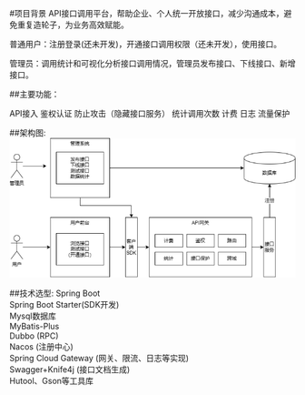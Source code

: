 #项目背景
API接口调用平台，帮助企业、个人统一开放接口，减少沟通成本，避免重复造轮子，为业务高效赋能。

普通用户：注册登录(还未开发)，开通接口调用权限（还未开发），使用接口。

管理员：调用统计和可视化分析接口调用情况，管理员发布接口、下线接口、新增接口。

##主要功能：

API接入
鉴权认证
防止攻击（隐藏接口服务）
统计调用次数
计费
日志
流量保护

##架构图:
![image](.\img\架构图.png)

##技术选型:
Spring Boot  
Spring Boot Starter(SDK开发)  
Mysql数据库  
MyBatis-Plus  
Dubbo (RPC)  
Nacos (注册中心)  
Spring Cloud Gateway (网关、限流、日志等实现)  
Swagger+Knife4j (接口文档生成)  
Hutool、Gson等工具库  